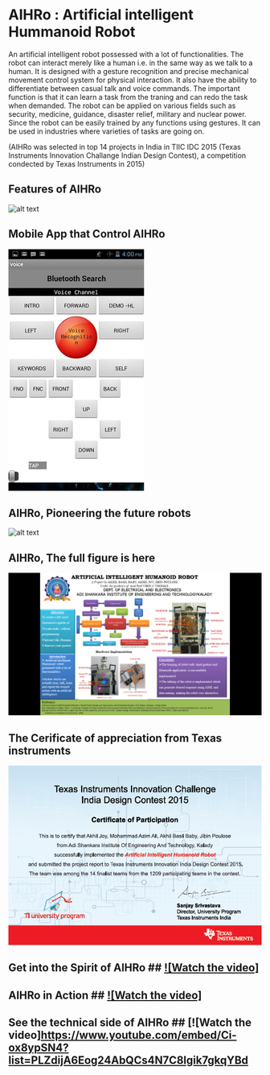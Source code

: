 # AIHRo : Artificial intelligent Hummanoid Robot

An artificial intelligent robot possessed with a lot of functionalities. The robot can interact merely like a human i.e. in the same way as we talk to a human. It is designed with a gesture recognition and precise mechanical movement control system for physical interaction. It also have the ability to differentiate between casual talk and voice commands. The important function is that it can learn a task from the traning and can redo the task when demanded. The robot can be applied on various fields such as security, medicine, guidance, disaster relief, military and nuclear power. Since the robot can be easily trained by any functions using gestures. It can be used in industries where varieties of tasks are going on.

(AIHRo was selected in top 14 projects in India in TIIC IDC 2015 (Texas Instruments Innovation Challange Indian Design Contest), a competition condected by Texas Instruments in 2015) 

## Features of AIHRo ##
![alt text](https://raw.githubusercontent.com/jibinp/Artificial-intelligent-Hummanoid-Robot-AIHRo-/master/Pics/A11.jpg)


## Mobile App that Control AIHRo ##
   ![alt text](https://raw.githubusercontent.com/jibinp/Artificial-intelligent-Hummanoid-Robot-AIHRo-/master/Pics/Aihro-Mobile-App.jpg)


## AIHRo, Pioneering the future robots ##
![alt text](https://raw.githubusercontent.com/jibinp/Artificial-intelligent-Hummanoid-Robot-AIHRo-/master/Pics/A10.jpg)

## AIHRo, The full figure is here ##
![alt text](https://raw.githubusercontent.com/jibinp/Artificial-intelligent-Hummanoid-Robot-AIHRo-/master/Pics/Aihro-Basics.png)



## The Cerificate of appreciation from Texas instruments ##
![alt text](https://raw.githubusercontent.com/jibinp/Artificial-intelligent-Hummanoid-Robot-AIHRo-/master/Pics/TIIC-2015.png)


## Get into the Spirit of AIHRo ##  [![Watch the video]](https://www.youtube.com/embed/e4UpsxuLVdQ)

## AIHRo in Action ##  [![Watch the video]](https://www.youtube.com/embed/T2OffaLuMAk)

## See the technical side of AIHRo ##   [![Watch the video]https://www.youtube.com/embed/Ci-ox8ypSN4?list=PLZdijA6Eog24AbQCs4N7C8lgik7gkqYBd
